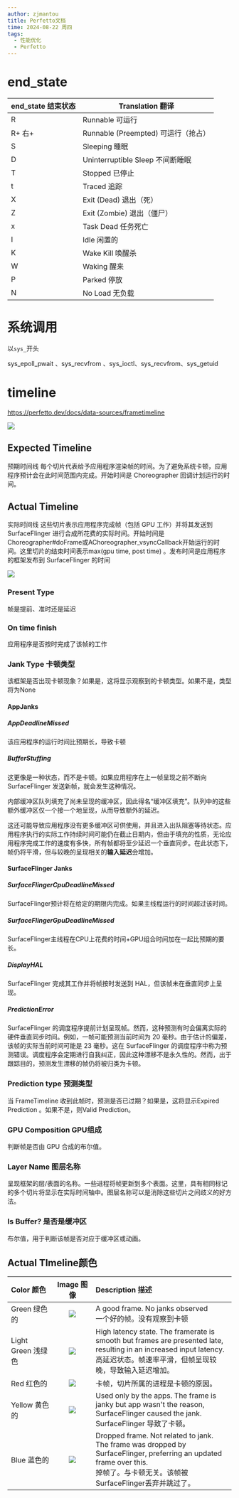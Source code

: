 ```yaml
---
author: zjmantou
title: Perfetto文档
time: 2024-08-22 周四
tags:
  - 性能优化
  - Perfetto
---
```

# end_state

| end_state 结束状态 | Translation 翻译               |
| -------------- | ---------------------------- |
| R              | Runnable 可运行                 |
| R+ 右+          | Runnable (Preempted) 可运行（抢占） |
| S              | Sleeping 睡眠                  |
| D              | Uninterruptible Sleep 不间断睡眠  |
| T              | Stopped 已停止                  |
| t              | Traced 追踪                    |
| X              | Exit (Dead) 退出（死）            |
| Z              | Exit (Zombie) 退出（僵尸）         |
| x              | Task Dead 任务死亡               |
| I              | Idle 闲置的                     |
| K              | Wake Kill 唤醒杀                |
| W              | Waking 醒来                    |
| P              | Parked 停放                    |
| N              | No Load 无负载                  |

# 系统调用 

以`sys_`开头 

sys_epoll_pwait 、sys_recvfrom 、sys_ioctl、sys_recvfrom、sys_getuid 

# timeline 

https://perfetto.dev/docs/data-sources/frametimeline 



![](https://perfetto.dev/docs/images/frametimeline/timeline_tracks.png) 

## Expected Timeline 

预期时间线 每个切片代表给予应用程序渲染帧的时间。为了避免系统卡顿，应用程序预计会在此时间范围内完成。开始时间是 Choreographer 回调计划运行的时间。 

## Actual Timeline 

实际时间线 这些切片表示应用程序完成帧（包括 GPU 工作）并将其发送到 SurfaceFlinger 进行合成所花费的实际时间。开始时间是Choreographer#doFrame或AChoreographer_vsyncCallback开始运行的时间。这里切片的结束时间表示max(gpu time, post time) 。发布时间是应用程序的框架发布到 SurfaceFlinger 的时间 

![](https://perfetto.dev/docs/images/frametimeline/selection.png)

### Present Type 

帧是提前、准时还是延迟 

### On time finish 

应用程序是否按时完成了该帧的工作 

### Jank Type 卡顿类型 

该框架是否出现卡顿现象？如果是，这将显示观察到的卡顿类型。如果不是，类型将为None  

#### **AppJanks**
##### AppDeadlineMissed 

该应用程序的运行时间比预期长，导致卡顿 

##### BufferStuffing 

这更像是一种状态，而不是卡顿。如果应用程序在上一帧呈现之前不断向 SurfaceFlinger 发送新帧，就会发生这种情况。 

内部缓冲区队列填充了尚未呈现的缓冲区，因此得名“缓冲区填充”。队列中的这些额外缓冲区仅一个接一个地呈现，从而导致额外的延迟。 

这还可能导致应用程序没有更多缓冲区可供使用，并且进入出队阻塞等待状态。应用程序执行的实际工作持续时间可能仍在截止日期内，但由于填充的性质，无论应用程序完成工作的速度有多快，所有帧都将至少延迟一个垂直同步。在此状态下，帧仍将平滑，但与较晚的呈现相关的**输入延迟**会增加。

#### **SurfaceFlinger Janks**  

##### SurfaceFlingerCpuDeadlineMissed 

SurfaceFlinger预计将在给定的期限内完成。如果主线程运行的时间超过该时间。 

##### SurfaceFlingerGpuDeadlineMissed 

SurfaceFlinger主线程在CPU上花费的时间+GPU组合时间加在一起比预期的要长。 

##### DisplayHAL 

SurfaceFlinger 完成其工作并将帧按时发送到 HAL，但该帧未在垂直同步上呈现。 

##### PredictionError 

SurfaceFlinger 的调度程序提前计划呈现帧。然而，这种预测有时会偏离实际的硬件垂直同步时间。例如，一帧可能预测当前时间为 20 毫秒。由于估计的偏差，该帧的实际当前时间可能是 23 毫秒。这在 SurfaceFlinger 的调度程序中称为预测错误。调度程序会定期进行自我纠正，因此这种漂移不是永久性的。然而，出于跟踪目的，预测发生漂移的帧仍将被归类为卡顿。


### Prediction type 预测类型 

当 FrameTimeline 收到此帧时，预测是否已过期？如果是，这将显示Expired Prediction 。如果不是，则Valid Prediction。 

### GPU Composition GPU组成 

判断帧是否由 GPU 合成的布尔值。

### Layer Name 图层名称 

呈现框架的层/表面的名称。一些进程将帧更新到多个表面。这里，具有相同标记的多个切片将显示在实际时间轴中。图层名称可以是消除这些切片之间歧义的好方法。

### Is Buffer? 是否是缓冲区 

布尔值，用于判断该帧是否对应于缓冲区或动画。 

## Actual TImeline颜色

| Color 颜色        |                              Image 图像                               | Description 描述                                                                                                                                              |
| :-------------- | :-----------------------------------------------------------------: | :---------------------------------------------------------------------------------------------------------------------------------------------------------- |
| Green 绿色的       |    ![](https://perfetto.dev/docs/images/frametimeline/green.png)    | A good frame. No janks observed  <br>一个好的帧。没有观察到卡顿                                                                                                          |
| Light Green 浅绿色 | ![](https://perfetto.dev/docs/images/frametimeline/light-green.png) | High latency state. The framerate is smooth but frames are presented late, resulting in an increased input latency.  <br>高延迟状态。帧速率平滑，但帧呈现较晚，导致输入延迟增加。       |
| Red 红色的         |     ![](https://perfetto.dev/docs/images/frametimeline/red.png)     | 卡帧，切片所属的进程是卡顿的原因。                                                                                                                                           |
| Yellow 黄色的      |   ![](https://perfetto.dev/docs/images/frametimeline/yellow.png)    | Used only by the apps. The frame is janky but app wasn't the reason, SurfaceFlinger caused the jank.  <br>SurfaceFlinger 导致了卡顿。                             |
| Blue 蓝色的        |    ![](https://perfetto.dev/docs/images/frametimeline/blue.png)     | Dropped frame. Not related to jank. The frame was dropped by SurfaceFlinger, preferring an updated frame over this.  <br>掉帧了。与卡顿无关。该帧被SurfaceFlinger丢弃并跳过了。 |
